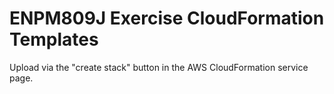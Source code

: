 # ENPM809J Exercise CloudFormation Templates

Upload via the "create stack" button in the AWS CloudFormation service page.
